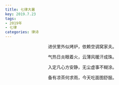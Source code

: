 ```yaml
---
title: 七律大暑
key: 2019.7.23
tags: 
- 2019年 
- 七律
categories: 律诗
---
```


<p align="center">进伏里外似烤炉，依赖空调窝家夫。
</p>
<p align="center">气热日炎眼着火，云薄风暖汗成珠。
</p>
<p align="center">入定凡心方安静，无尘虚事不糊涂。
</p>
<p align="center">备有凉茶何求雨，今天吃面图舒服。
</p>
